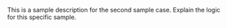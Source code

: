 This is a sample description for the second sample case. Explain the logic for this specific sample.